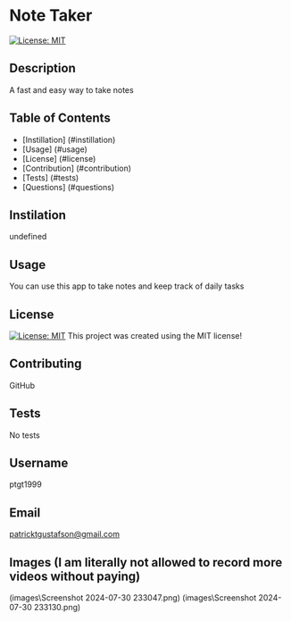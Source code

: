 # Note Taker
[![License: MIT](https://img.shields.io/badge/License-MIT-yellow.svg)](https://opensource.org/licenses/MIT)
## Description
A fast and easy way to take notes
## Table of Contents
* [Instillation] (#instillation)
* [Usage] (#usage)
* [License] (#license)
* [Contribution] (#contribution)
* [Tests] (#tests)
* [Questions] (#questions)
## Instilation
undefined
## Usage
You can use this app to take notes and keep track of daily tasks
## License
[![License: MIT](https://img.shields.io/badge/License-MIT-yellow.svg)](https://opensource.org/licenses/MIT)
This project was created using the MIT license!
## Contributing
GitHub
## Tests
No tests
## Username
ptgt1999
## Email
patricktgustafson@gmail.com
## Images (I am literally not allowed to record more videos without paying)
(images\Screenshot 2024-07-30 233047.png)
(images\Screenshot 2024-07-30 233130.png)